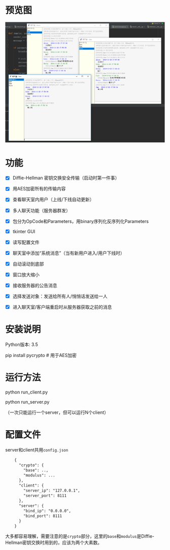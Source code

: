 # 预览图
![preview](preview.png)

# 功能
- [x] Diffie-Hellman 密钥交换安全传输（启动时第一件事）
- [x] 用AES加密所有的传输内容
- [x] 查看聊天室内用户（上线/下线自动更新）
- [x] 多人聊天功能（服务器群发）
- [x] 包分为OpCode和Parameters，用binary序列化反序列化Parameters
- [x] tkinter GUI
- [x] 读写配置文件
- [x] 聊天室中添加“系统消息”（当有新用户进入/用户下线时）
- [x] 自动滚动到底部
- [x] 窗口放大缩小
- [x] 接收服务器的公告消息
- [x] 选择发送对象：发送给所有人/悄悄话发送给一人
- [x] 进入聊天室/客户端重启时从服务器获取之前的消息


# 安装说明
Python版本: 3.5

pip install pycrypto # 用于AES加密

# 运行方法
python run_client.py

python run_server.py

（一次只能运行一个server，但可以运行N个client）

# 配置文件
server和client共用```config.json```
```
    {
      "crypto": {
        "base": ..,
        "modulus": ...
      },
      "client": {
        "server_ip": "127.0.0.1",
        "server_port": 8111
      },
      "server": {
        "bind_ip": "0.0.0.0",
        "bind_port": 8111
      }
    }
```
大多都容易理解，需要注意的是```crypto```部分，这里的```base```和```modulus```是Diffie-Hellman密钥交换时用到的，应该为两个大素数。